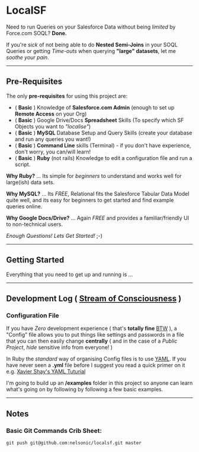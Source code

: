 LocalSF
=======

Need to run Queries on your Salesforce Data 
without being *limited* by Force.com SOQL?
**Done.**

If you're *sick* of not being able to do 
**Nested Semi-Joins** in your SOQL Queries 
or getting *Time-outs* when querying 
**"large" datasets**, let me *soothe your pain*.

- - -

## Pre-Requisites

The only **pre-requisites** for using this project are:

- ( **Basic** ) Knowledge of **Salesforce.com Admin** 
(enough to set up **Remote Access** on your Org)
- ( **Basic** ) Google Drive/Docs **Spreadsheet** Skills 
(To specify which SF Objects you want to *"localise"*)
- ( **Basic** ) **MySQL** Database Setup and Query Skills 
(create your database and run any queries you want!)
- ( **Basic** ) **Command Line** skills (Terminal) - 
if you don't have experience, don't worry, you can/will learn!
- ( **Basic** ) **Ruby** (not rails) Knowledge to edit 
a configuration file and run a script.

**Why Ruby?** ... Its simple for *beginners* to understand 
and works well for large(ish) data sets.

**Why MySQL?** ... Its *FREE*, Relational fits the Salesforce 
Tabular Data Model quite well, 
and its easy for beginners to get started and find 
example queries online. 

**Why Google Docs/Drive?** ... Again *FREE* and provides a 
familiar/friendly UI to non-technical users.

*Enough Questions! Lets Get Started!* ;-)

- - -

## Getting Started

Everything that you need to get up and running is ...

- - -

## Development Log ( [Stream of Consciousness](http://en.wikipedia.org/wiki/Stream_of_consciousness_%28narrative_mode%29) )

### Configuration File

If you have *Zero* development experience 
( that's **totally fine** 
[BTW](http://www.urbandictionary.com/define.php?term=btw) ), 
a "Config" file allows you to put things like settings
and passwords in a file that you can then easily change **centrally**
( and in the case of a *Public Project*, *hide* sensitive info from everyone! )

In Ruby the *standard* way of organising Config files is to use 
[YAML](http://en.wikipedia.org/wiki/YAML). If you have
never seen a **.yml** file before I suggest you read a quick primer on it 
e.g. [Xavier Shay's YAML Tuturial](http://rhnh.net/2011/01/31/yaml-tutorial)

I'm going to build up an **/examples** folder in this project so anyone 
can learn what's going on by following
by following a few basic examples.



- - -

## Notes


### Basic Git Commands Crib Sheet:
 
    git push git@github.com:nelsonic/localsf.git master

